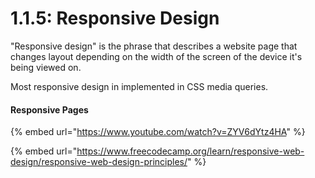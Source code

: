 # 1.1.5: Responsive Design

"Responsive design" is the phrase that describes a website page that changes layout depending on the width of the screen of the device it's being viewed on.

Most responsive design in implemented in CSS media queries.

#### Responsive Pages

{% embed url="https://www.youtube.com/watch?v=ZYV6dYtz4HA" %}

{% embed url="https://www.freecodecamp.org/learn/responsive-web-design/responsive-web-design-principles/" %}

#### 

